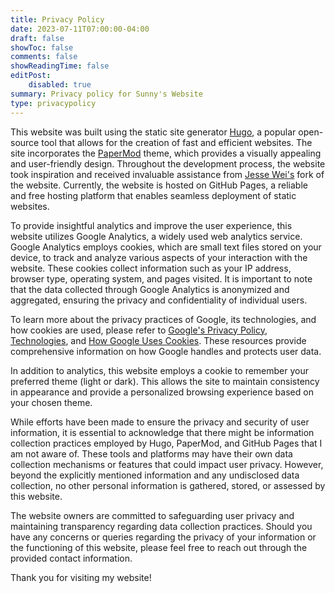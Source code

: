 ```yaml
---
title: Privacy Policy
date: 2023-07-11T07:00:00-04:00
draft: false
showToc: false
comments: false
showReadingTime: false
editPost:
    disabled: true
summary: Privacy policy for Sunny's Website
type: privacypolicy
---
```


This website was built using the static site generator [Hugo](https://gohugo.io), a popular open-source tool that allows for the creation of fast and efficient websites. The site incorporates the [PaperMod](https://github.com/adityatelange/hugo-PaperMod) theme, which provides a visually appealing and user-friendly design. Throughout the development process, the website took inspiration and received invaluable assistance from [Jesse Wei's](https://github.com/jesse-wei/jessewei.dev-PaperMod) fork of the website. Currently, the website is hosted on GitHub Pages, a reliable and free hosting platform that enables seamless deployment of static websites.

To provide insightful analytics and improve the user experience, this website utilizes Google Analytics, a widely used web analytics service. Google Analytics employs cookies, which are small text files stored on your device, to track and analyze various aspects of your interaction with the website. These cookies collect information such as your IP address, browser type, operating system, and pages visited. It is important to note that the data collected through Google Analytics is anonymized and aggregated, ensuring the privacy and confidentiality of individual users.

To learn more about the privacy practices of Google, its technologies, and how cookies are used, please refer to [Google's Privacy Policy](https://policies.google.com/privacy), [Technologies](https://policies.google.com/technologies), and [How Google Uses Cookies](https://policies.google.com/technologies/cookies). These resources provide comprehensive information on how Google handles and protects user data.

In addition to analytics, this website employs a cookie to remember your preferred theme (light or dark). This allows the site to maintain consistency in appearance and provide a personalized browsing experience based on your chosen theme.

While efforts have been made to ensure the privacy and security of user information, it is essential to acknowledge that there might be information collection practices employed by Hugo, PaperMod, and GitHub Pages that I am not aware of. These tools and platforms may have their own data collection mechanisms or features that could impact user privacy. However, beyond the explicitly mentioned information and any undisclosed data collection, no other personal information is gathered, stored, or assessed by this website.

The website owners are committed to safeguarding user privacy and maintaining transparency regarding data collection practices. Should you have any concerns or queries regarding the privacy of your information or the functioning of this website, please feel free to reach out through the provided contact information.

Thank you for visiting my website!
